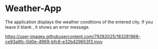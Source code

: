 # Weather-App

The application displays the weather conditions of the entered city. If you leave it blank , it shows an error message.

https://user-images.githubusercontent.com/79282025/183281968-ce93a9fc-0d0e-4969-bfc6-e32b429653f3.mov

